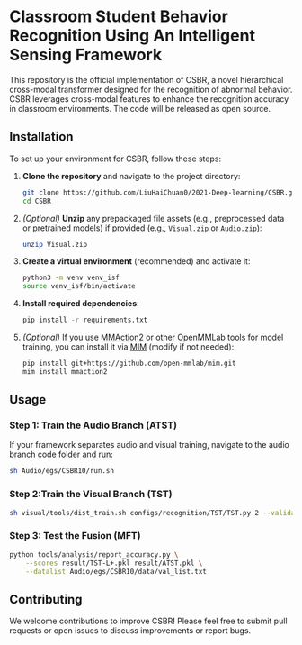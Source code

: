 # Classroom Student Behavior Recognition Using An Intelligent Sensing Framework

This repository is the official implementation of CSBR, a novel hierarchical cross-modal transformer designed for the recognition of abnormal behavior. CSBR leverages cross-modal features to enhance the recognition accuracy in classroom environments. The code will be released as open source.

## Installation

To set up your environment for CSBR, follow these steps:

1. **Clone the repository** and navigate to the project directory:
    ```bash
    git clone https://github.com/LiuHaiChuan0/2021-Deep-learning/CSBR.git
    cd CSBR
    ```

2. *(Optional)* **Unzip** any prepackaged file assets (e.g., preprocessed data or pretrained models) if provided (e.g., `Visual.zip` or `Audio.zip`):
    ```bash
    unzip Visual.zip
    ```

3. **Create a virtual environment** (recommended) and activate it:
    ```bash
    python3 -m venv venv_isf
    source venv_isf/bin/activate
    ```

4. **Install required dependencies**:
    ```bash
    pip install -r requirements.txt
    ```

5. *(Optional)* If you use [MMAction2](https://github.com/open-mmlab/mmaction2) or other OpenMMLab tools for model training, you can install it via [MIM](https://github.com/open-mmlab/mim) (modify if not needed):
    ```bash
    pip install git+https://github.com/open-mmlab/mim.git
    mim install mmaction2
    ```

## Usage

### Step 1: Train the Audio Branch (ATST)

If your framework separates audio and visual training, navigate to the audio branch code folder and run:
```bash
sh Audio/egs/CSBR10/run.sh
  ```
### Step 2:Train the Visual Branch (TST)
```bash
sh visual/tools/dist_train.sh configs/recognition/TST/TST.py 2 --validate
  ```
### Step 3: Test the Fusion (MFT)
```bash
python tools/analysis/report_accuracy.py \
    --scores result/TST-L+.pkl result/ATST.pkl \
    --datalist Audio/egs/CSBR10/data/val_list.txt
  ```

## Contributing

We welcome contributions to improve CSBR! Please feel free to submit pull requests or open issues to discuss improvements or report bugs.
